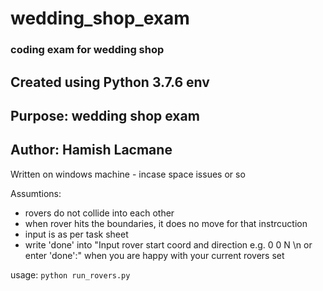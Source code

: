 # wedding_shop_exam
### coding exam for wedding shop


## Created using Python 3.7.6 env
## Purpose: wedding shop exam 
## Author: Hamish Lacmane

Written on windows machine - incase space issues or so

Assumtions:
- rovers do not collide into each other
- when rover hits the boundaries, it does no move for that instrcuction
- input is as per task sheet
- write 'done' into "Input rover start coord and direction e.g. 0 0 N \n or enter 'done':"
  when you are happy with your current rovers set


usage:
`python run_rovers.py`